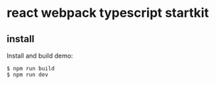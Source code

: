 # react webpack typescript startkit


## install

Install and build demo:

    $ npm run build
    $ npm run dev